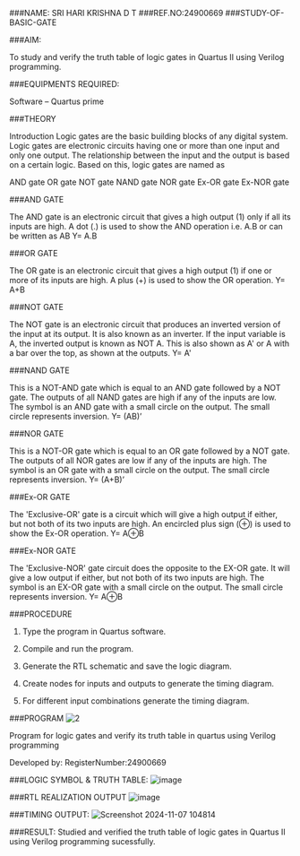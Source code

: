 ###NAME: SRI HARI KRISHNA D T
###REF.NO:24900669
###STUDY-OF-BASIC-GATE

###AIM: 

To study and verify the truth table of logic gates in Quartus II using Verilog programming.

###EQUIPMENTS REQUIRED:

Software – Quartus prime 

###THEORY

Introduction Logic gates are the basic building blocks of any digital system. Logic gates are electronic circuits having one or more than one input and only one output. The relationship between the input and the output is based on a certain logic. Based on this, logic gates are named as

AND gate OR gate NOT gate NAND gate NOR gate Ex-OR gate Ex-NOR gate

###AND GATE

The AND gate is an electronic circuit that gives a high output (1) only if all its inputs are high. A dot (.) is used to show the AND operation i.e. A.B or can be written as AB
Y= A.B

###OR GATE 

The OR gate is an electronic circuit that gives a high output (1) if one or more of its inputs are high. A plus (+) is used to show the OR operation.
Y= A+B

###NOT GATE

The NOT gate is an electronic circuit that produces an inverted version of the input at its output. It is also known as an inverter. If the input variable is A, the inverted output is known as NOT A. This is also shown as A' or A with a bar over the top, as shown at the outputs.
Y= A'

###NAND GATE

This is a NOT-AND gate which is equal to an AND gate followed by a NOT gate. The outputs of all NAND gates are high if any of the inputs are low. The symbol is an AND gate with a small circle on the output. The small circle represents inversion.
Y= (AB)’

###NOR GATE

This is a NOT-OR gate which is equal to an OR gate followed by a NOT gate. The outputs of all NOR gates are low if any of the inputs are high. The symbol is an OR gate with a small circle on the output. The small circle represents inversion.
Y= (A+B)’

###Ex-OR GATE

The 'Exclusive-OR' gate is a circuit which will give a high output if either, but not both of its two inputs are high. An encircled plus sign (⊕) is used to show the Ex-OR operation.
Y= A⊕B

###Ex-NOR GATE

The 'Exclusive-NOR' gate circuit does the opposite to the EX-OR gate. It will give a low output if either, but not both of its two inputs are high. The symbol is an EX-OR gate with a small circle on the output. The small circle represents inversion.
Y= A⊕B

###PROCEDURE

1.	Type the program in Quartus software.

2.	Compile and run the program.

3.	Generate the RTL schematic and save the logic diagram.

4.	Create nodes for inputs and outputs to generate the timing diagram.

5.	For different input combinations generate the timing diagram.


###PROGRAM
![2](https://github.com/user-attachments/assets/b40c7472-35f4-4b2f-940a-fa803d982b7e)


Program for logic gates and verify its truth table in quartus using Verilog programming

 Developed by: RegisterNumber:24900669
 
###LOGIC SYMBOL & TRUTH TABLE:
![image](https://github.com/user-attachments/assets/87271f03-4c32-44db-b211-a108154a3ec2)

###RTL REALIZATION OUTPUT 
![image](https://github.com/user-attachments/assets/edf83417-089a-4667-a50c-050b6d2046af)

###TIMING OUTPUT:
![Screenshot 2024-11-07 104814](https://github.com/user-attachments/assets/55d90e69-4faf-4c16-9244-eaea387c659c)

###RESULT:
Studied and verified the truth table of logic gates in Quartus II using Verilog programming sucessfully.



